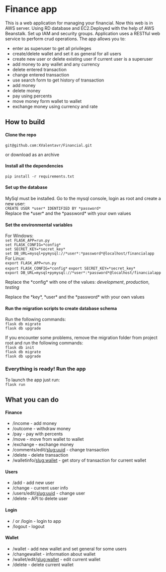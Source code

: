 # Finance app

This is a web application for managing your financial. Now this web is in AWS server. Using RD database and EC2.Deployed with the help of AWS Beanstalk. Set up IAM and security groups.
Application uses a RESTful web service to perform crud operations. The app
allows you to:

- enter as superuser to get all privileges
- create/delete wallet and set it as general for all users
- create new user or delete existing user if current user is a superuser
- add money to any wallet and any currency
- delete entered transaction
- change entered transaction
- use search form to get history of transaction
- add money
- delete money
- pay using percents
- move money form wallet to wallet
- exchange money using currency and rate

## How to build

#### Clone the repo

```git@github.com:XValentavr/Financial.git```

or download as an archive

#### Install all the dependencies

```pip install -r requirements.txt```

#### Set up the database

MySql must be installed. Go to the mysql console, login as root and create a new user:  
```CREATE USER *user* IDENTIFIED BY *password*```  
Replace the \*user* and the \*password* with your own values

#### Set the environmental variables

For Windows:  
```set FLASK_APP=run.py```  
```set FLASK_CONFIG=*config*```   
```set SECRET_KEY=*secret_key*```  
```set DB_URL=mysql+pymysql://*user*:*password*@localhost/financialapp```  
For Linux:  
```export FLASK_APP=run.py```  
```export FLASK_CONFIG=*config*```
```export SECRET_KEY=*secret_key*```  
```export DB_URL=mysql+pymysql://*user*:*password*@localhost/financialapp```

Replace the \*config* with one of the values: *development*,
*production*, *testing*

Replace the \*key*, \*user* and the \*password* with your own values

#### Run the migration scripts to create database schema

Run the following commands:  
```flask db migrate```  
```flask db upgrade```

If you encounter some problems, remove the migration folder from project root and run the following commands:  
```flask db init```  
```flask db migrate```  
```flask db upgrade```

### Everything is ready! Run the app

To launch the app just run:  
```flask run```

## What you can do

#### Finance

- /income - add money
- /outcome - withdraw money
- /pay - pay with percents
- /move - move from wallet to wallet
- /exchange - exchange money
- /comments/edit/<slug:uuid> - change transaction
- /delete - delete transaction
- /walletinfo/<slug:wallet> - get story of transaction for current wallet

#### Users

- /add - add new user
- /change - current user info
- /users/edit/<slug:uuid> - change user
- /delete - API to delete user

#### Login

- / or /login - login to app
- /logout - logout

#### Wallet

- /wallet - add new wallet and set general for some users
- /changewallet - information about wallet
- /wallet/edit/<slug:wallet> - edit current wallet
- /delete - delete current wallet
